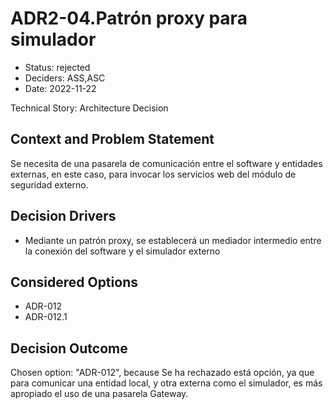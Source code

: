 # ADR2-04.Patrón proxy para simulador

* Status: rejected
* Deciders: ASS,ASC
* Date: 2022-11-22

Technical Story: Architecture Decision

## Context and Problem Statement

Se necesita de una pasarela de comunicación entre el software y entidades externas, en este caso, para invocar los servicios web del módulo de seguridad externo.

## Decision Drivers

* Mediante un patrón proxy, se establecerá un mediador intermedio entre la conexión del software y el simulador externo

## Considered Options

* ADR-012
* ADR-012.1

## Decision Outcome

Chosen option: "ADR-012", because Se ha rechazado está opción, ya que para comunicar una entidad local, y otra externa como el simulador, es más apropiado el uso de una pasarela Gateway.
